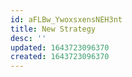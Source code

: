```yaml
---
id: aFLBw_YwoxsxensNEH3nt
title: New Strategy
desc: ''
updated: 1643723096370
created: 1643723096370
---
```


